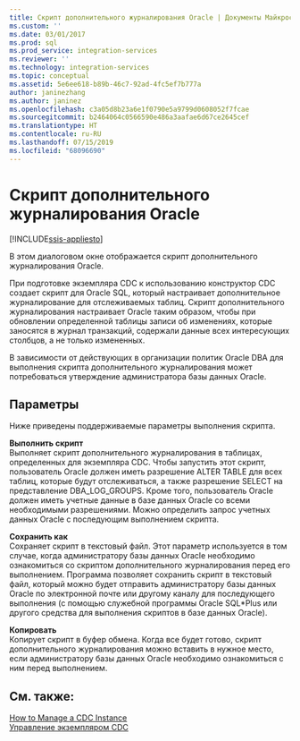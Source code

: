 ```yaml
---
title: Скрипт дополнительного журналирования Oracle | Документы Майкрософт
ms.custom: ''
ms.date: 03/01/2017
ms.prod: sql
ms.prod_service: integration-services
ms.reviewer: ''
ms.technology: integration-services
ms.topic: conceptual
ms.assetid: 5e6ee618-b89b-46c7-92ad-4fc5ef7b777a
author: janinezhang
ms.author: janinez
ms.openlocfilehash: c3a05d8b23a6e1f0790e5a9799d0608052f7fcae
ms.sourcegitcommit: b2464064c0566590e486a3aafae6d67ce2645cef
ms.translationtype: HT
ms.contentlocale: ru-RU
ms.lasthandoff: 07/15/2019
ms.locfileid: "68096690"
---
```

# <a name="oracle-supplemental-logging-script"></a>Скрипт дополнительного журналирования Oracle

[!INCLUDE[ssis-appliesto](../../includes/ssis-appliesto-ssvrpluslinux-asdb-asdw-xxx.md)]


  В этом диалоговом окне отображается скрипт дополнительного журналирования Oracle.  
  
 При подготовке экземпляра CDC к использованию конструктор CDC создает скрипт для Oracle SQL, который настраивает дополнительное журналирование для отслеживаемых таблиц. Скрипт дополнительного журналирования настраивает Oracle таким образом, чтобы при обновлении определенной таблицы записи об изменениях, которые заносятся в журнал транзакций, содержали данные всех интересующих столбцов, а не только измененных.  
  
 В зависимости от действующих в организации политик Oracle DBA для выполнения скрипта дополнительного журналирования может потребоваться утверждение администратора базы данных Oracle.  
  
## <a name="options"></a>Параметры  
 Ниже приведены поддерживаемые параметры выполнения скрипта.  
  
 **Выполнить скрипт**  
 Выполняет скрипт дополнительного журналирования в таблицах, определенных для экземпляра CDC. Чтобы запустить этот скрипт, пользователь Oracle должен иметь разрешение ALTER TABLE для всех таблиц, которые будут отслеживаться, а также разрешение SELECT на представление DBA_LOG_GROUPS. Кроме того, пользователь Oracle должен иметь учетные данные в базе данных Oracle со всеми необходимыми разрешениями. Можно определить запрос учетных данных Oracle с последующим выполнением скрипта.  
  
 **Сохранить как**  
 Сохраняет скрипт в текстовый файл. Этот параметр используется в том случае, когда администратору базы данных Oracle необходимо ознакомиться со скриптом дополнительного журналирования перед его выполнением. Программа позволяет сохранить скрипт в текстовый файл, который можно будет отправить администратору базы данных Oracle по электронной почте или другому каналу для последующего выполнения (с помощью служебной программы Oracle SQL*Plus или другого средства для выполнения скриптов в базе данных Oracle).  
  
 **Копировать**  
 Копирует скрипт в буфер обмена. Когда все будет готово, скрипт дополнительного журналирования можно вставить в нужное место, если администратору базы данных Oracle необходимо ознакомиться с ним перед выполнением.  
  
## <a name="see-also"></a>См. также:  
 [How to Manage a CDC Instance](../../integration-services/change-data-capture/how-to-manage-a-cdc-instance.md)   
 [Управление экземпляром CDC](../../integration-services/change-data-capture/manage-a-cdc-instance.md)  
  
  
